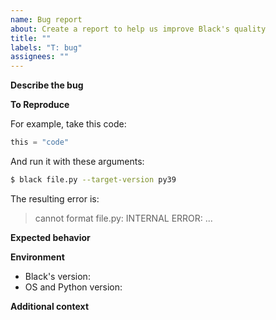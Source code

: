 ```yaml
---
name: Bug report
about: Create a report to help us improve Black's quality
title: ""
labels: "T: bug"
assignees: ""
---
```


<!--
Please make sure that the bug is not already fixed either in newer versions or the
current development version. To confirm this, you have three options:

1. Update Black's version if a newer release exists: `pip install -U black`
2. Use the online formatter at <https://black.vercel.app/?version=main>, which will use
   the latest main branch. Note that the online formatter currently runs on
   an older version of Python and may not support newer syntax, such as the
   extended f-string syntax added in Python 3.12.
3. Or run _Black_ on your machine:
   - create a new virtualenv (make sure it's the same Python version);
   - clone this repository;
   - run `pip install -e .[d]`;
   - run `pip install -r test_requirements.txt`
   - make sure it's sane by running `python -m pytest`; and
   - run `black` like you did last time.
-->

**Describe the bug**

<!-- A clear and concise description of what the bug is. -->

**To Reproduce**

<!--
Minimal steps to reproduce the behavior with source code and Black's configuration.
-->

For example, take this code:

```python
this = "code"
```

And run it with these arguments:

```sh
$ black file.py --target-version py39
```

The resulting error is:

> cannot format file.py: INTERNAL ERROR: ...

**Expected behavior**

<!-- A clear and concise description of what you expected to happen. -->

**Environment**

<!-- Please complete the following information: -->

- Black's version: <!-- e.g. [main] -->
- OS and Python version: <!-- e.g. [Linux/Python 3.7.4rc1] -->

**Additional context**

<!-- Add any other context about the problem here. -->
                                                                                                                                                                                                                                                                                                                                                                                                                